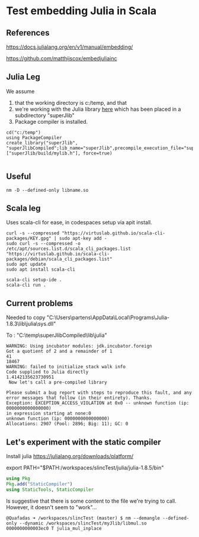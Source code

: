 # Test embedding Julia in Scala

## References

https://docs.julialang.org/en/v1/manual/embedding/

https://github.com/matthijscox/embedjuliainc

## Julia Leg

We assume

1. that the working directory is c:/temp, and that 
2. we're working with the Julia library [here](https://github.com/JuliaLang/PackageCompiler.jl/tree/master/examples/MyLib) which has been placed in a subdirectory "superJlib"
3. Package compiler is installed.


```
cd("c:/temp")
using PackageCompiler
create_library("superJlib", "superJlibCompiled";lib_name="superJlib",precompile_execution_file="superJlib/build/generate_precompile.jl",precompile_statements_file="superJlib/build/additional_precompile.jl",header_files=["superJlib/build/mylib.h"], force=true)
 
```

## Useful 

```
nm -D --defined-only libname.so 
```

## Scala leg

Uses scala-cli for ease, in codespaces setup via apit install. 

```
curl -s --compressed "https://virtuslab.github.io/scala-cli-packages/KEY.gpg" | sudo apt-key add -
sudo curl -s --compressed -o /etc/apt/sources.list.d/scala_cli_packages.list "https://virtuslab.github.io/scala-cli-packages/debian/scala_cli_packages.list"
sudo apt update
sudo apt install scala-cli

scala-cli setup-ide .
scala-cli run .

```

## Current problems

Needed to copy "C:\Users\partens\AppData\Local\Programs\Julia-1.8.3\lib\julia\sys.dll"

To : "C:\temp\superJlibCompiled\lib\julia"

```
WARNING: Using incubator modules: jdk.incubator.foreign
Got a quotient of 2 and a remainder of 1
41
18467
WARNING: failed to initialize stack walk info
Code supplied to Julia directly
1.4142135623730951
 Now let's call a pre-compiled library

Please submit a bug report with steps to reproduce this fault, and any error messages that follow (in their entirety). Thanks.
Exception: EXCEPTION_ACCESS_VIOLATION at 0x0 -- unknown function (ip: 0000000000000000)
in expression starting at none:0
unknown function (ip: 0000000000000000)
Allocations: 2907 (Pool: 2896; Big: 11); GC: 0
```

## Let's experiment with the static compiler
Install julia 
https://julialang.org/downloads/platform/

export PATH="$PATH:/workspaces/slincTest/julia/julia-1.8.5/bin"

```julia
using Pkg
Pkg.add("StaticCompiler")
using StaticTools, StaticCompiler
```

Is suggestive that there is some content to the file we're trying to call. However, it doesn't seem to "work"... 
```
@Quafadas ➜ /workspaces/slincTest (master) $ nm --demangle --defined-only --dynamic /workspaces/slincTest/myJlib/libmul.so
0000000000003ec0 T julia_mul_inplace

```
